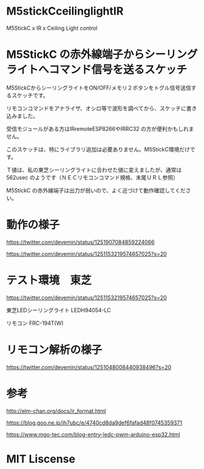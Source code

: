 # M5stickCceilinglightIR

M5StickC x IR x Ceiling Light control



# M5StickC の赤外線端子からシーリングライトへコマンド信号を送るスケッチ

M5StickCからシーリングライトをON/OFF/メモリ２ボタンをトグル信号送信するスケッチです。

リモコンコマンドをアナライザ、オシロ等で波形を調べてから、スケッチに書き込みました。

受信モジュールがある方はIRremoteESP8266やIRRC32 の方が便利かもしれません。

このスケッチは、特にライブラリ追加は必要ありません。M5StickC環境だけです。

Ｔ値は、私の東芝シーリングライトに合わせた値に変えましたが、通常は562usec のようです（ＮＥＣリモコンコマンド規格、末尾ＵＲＬ参照）

M5StickC の赤外線端子は出力が弱いので、よく近づけて動作確認してください。

# 動作の様子

https://twitter.com/devemin/status/1251907084859224066

https://twitter.com/devemin/status/1251153219574657025?s=20


# テスト環境　東芝

https://twitter.com/devemin/status/1251153219574657025?s=20

東芝LEDシーリングライト LEDH94054-LC

リモコン FRC-194T(W)

# リモコン解析の様子

https://twitter.com/devemin/status/1251048008440938496?s=20

# 参考

http://elm-chan.org/docs/ir_format.html

https://blog.goo.ne.jp/jh7ubc/e/4740cd8da9def6fafad48f0745359371

https://www.mgo-tec.com/blog-entry-ledc-pwm-arduino-esp32.html

# MIT Liscense
